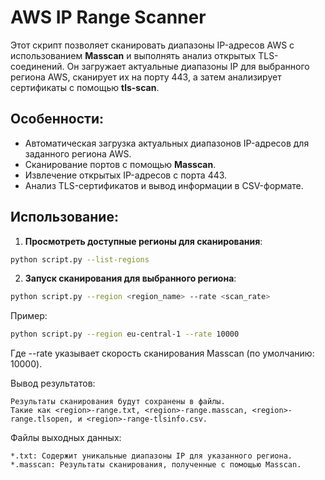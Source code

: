# AWS IP Range Scanner

Этот скрипт позволяет сканировать диапазоны IP-адресов AWS с использованием **Masscan** и выполнять анализ открытых TLS-соединений. Он загружает актуальные диапазоны IP для выбранного региона AWS, сканирует их на порту 443, а затем анализирует сертификаты с помощью **tls-scan**.

## Особенности:
- Автоматическая загрузка актуальных диапазонов IP-адресов для заданного региона AWS.
- Сканирование портов с помощью **Masscan**.
- Извлечение открытых IP-адресов с порта 443.
- Анализ TLS-сертификатов и вывод информации в CSV-формате.

## Использование:

1. **Просмотреть доступные регионы для сканирования**:
```bash
python script.py --list-regions
```
2. **Запуск сканирования для выбранного региона**:

```bash
python script.py --region <region_name> --rate <scan_rate>
```

Пример:
```bash
python script.py --region eu-central-1 --rate 10000
```

Где --rate указывает скорость сканирования Masscan (по умолчанию: 10000).

Вывод результатов:

    Результаты сканирования будут сохранены в файлы.
    Такие как <region>-range.txt, <region>-range.masscan, <region>-range.tlsopen, и <region>-range-tlsinfo.csv.

Файлы выходных данных:

    *.txt: Содержит уникальные диапазоны IP для указанного региона.
    *.masscan: Результаты сканирования, полученные с помощью Masscan.
